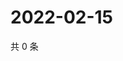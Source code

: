 # 2022-02-15

共 0 条

<!-- BEGIN WEIBO -->
<!-- 最后更新时间 Tue Feb 15 2022 10:05:32 GMT+0800 (China Standard Time) -->

<!-- END WEIBO -->
